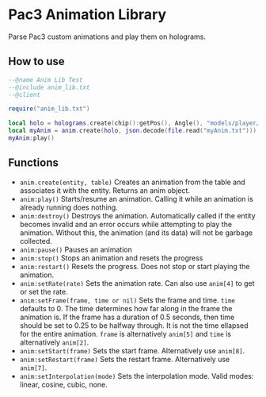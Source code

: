 # Pac3 Animation Library
Parse Pac3 custom animations and play them on holograms.
## How to use
```lua
--@name Anim Lib Test
--@include anim_lib.txt
--@client

require("anim_lib.txt")

local holo = holograms.create(chip():getPos(), Angle(), "models/player/barney.mdl")
local myAnim = anim.create(holo, json.decode(file.read("myAnim.txt")))
myAnim:play()
```
## Functions
* `anim.create(entity, table)` Creates an animation from the table and associates it with the entity. Returns an anim object.
* `anim:play()` Starts/resume an animation. Calling it while an animation is already running does nothing.
* `anim:destroy()` Destroys the animation. Automatically called if the entity becomes invalid and an error occurs while attempting to play the animation. Without this, the animation (and its data) will not be garbage collected.
* `anim:pause()` Pauses an animation
* `anim:stop()` Stops an animation and resets the progress
* `anim:restart()` Resets the progress. Does not stop or start playing the animation.
* `anim:setRate(rate)` Sets the animation rate. Can also use `anim[4]` to get or set the rate.
* `anim:setFrame(frame, time or nil)` Sets the frame and time. `time` defaults to 0. The time determines how far along in the frame the animation is. If the frame has a duration of 0.5 seconds, then time should be set to 0.25 to be halfway through. It is not the time ellapsed for the entire animation. `frame` is alternatively `anim[5]` and `time` is alternatively `anim[2]`.
* `anim:setStart(frame)` Sets the start frame. Alternatively use `anim[8]`.
* `anim:setRestart(frame)` Sets the restart frame. Alternatively use `anim[7]`.
* `anim:setInterpolation(mode)` Sets the interpolation mode. Valid modes: linear, cosine, cubic, none.
